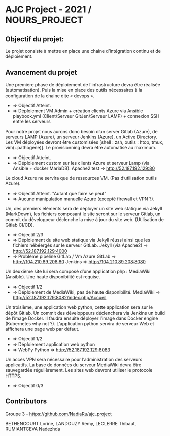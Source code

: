 # AJC Project - 2021 /  NOURS_PROJECT

## Objectif du projet: 
Le projet consiste à mettre en place une chaine d’intégration continu et de déploiement. 

## Avancement du projet
Une première phase de déploiement de l’infrastructure devra être réalisée (automatisation). Puis la mise en place des outils nécessaires à la configuration de la chaine dite « devops ».
* => Objectif Atteint.
* => Déploiement VM Admin + création clients Azure via Ansible playbook.yml (Client/Serveur GitJen/Serveur LAMP) + connexion SSH entre les serveurs
	
Pour notre projet nous aurons donc besoin d’un server Gitlab (Azure), de serveurs LAMP (Azure), un serveur Jenkins (Azure), un Active Directory. Les VM déployées devront être customisées [shell : zsh, outils : htop, tmux, vim(+pathogène)]. Le provisionning devra être automatisé au maximum.
* => Objectif Atteint.
* => Déploiement custom sur les clients Azure et serveur Lamp (via Ansible + docker MariaDB).
Apache2 test => http://52.187.192.129:80

Le cloud Azure ne servira que de ressources VM. (Pas d’utilisation outils Azure).
* => Objectif Atteint. "Autant que faire se peut"
* => Aucune manipulation manuelle Azure (excepté firewall et VPN ?).

Un, des premiers éléments sera de déployer un site web statique via Jekyll (MarkDown), les fichiers composant le site seront sur le serveur Gitlab, un commit du développeur déclenche la mise à jour du site web. (Utilisation de Gitlab CI/CD).
* => Objectif 2/3
* => Déploiement du site web statique via Jekyll réussi ainsi que les fichiers hébéergés sur le serveur GitLab.
	Jekyll (via Apache2) => http://52.187.192.129:4000
* => Problème pipeline GitLab / Vm Azure
	GitLab => http://104.210.89.208:80
	Jenkins => http://104.210.89.208:8080

Un deuxième site lui sera composé d’une application php : MediaWiki (Ansible). Une haute disponibilité est requise.
* => Objectif 1/2
* => Déploiement de MediaWiki, pas de haute disponibilité.
	MediaWiki => http://52.187.192.129:8082/index.php/Accueil

Un troisième, une application web python, cette application sera sur le dépôt Gitlab. Un commit des développeurs déclenchera via Jenkins un build de l’image Docker. Il faudra ensuite déployer l’image dans Docker engine (Kubernetes why not ?). L’application python servira de serveur Web et affichera une page web par défaut.
* => Objectif 1/2
* => Déploiement application web python
* => WebPy Python => http://52.187.192.129:8083

Un accès VPN sera nécessaire pour l’administration des serveurs applicatifs. La base de données du serveur MediaWiki devra être sauvegardée régulièrement. Les sites web devront utiliser le protocole HTTPS.
* => Objectif 0/3


## Contributors
Groupe 3 - https://github.com/NadiaRu/ajc_project

BETHENCOURT Lorine, LANDOUZY Remy, LECLERRE Thibaut, RUMIANTCEVA Nadezhda
